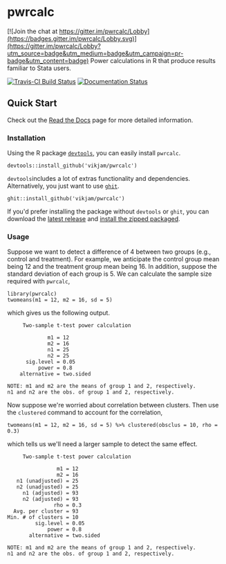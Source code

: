 # pwrcalc

[![Join the chat at https://gitter.im/pwrcalc/Lobby](https://badges.gitter.im/pwrcalc/Lobby.svg)](https://gitter.im/pwrcalc/Lobby?utm_source=badge&utm_medium=badge&utm_campaign=pr-badge&utm_content=badge)
Power calculations in R that produce results familiar to Stata users.

[![Travis-CI Build Status](https://travis-ci.org/vikjam/pwrcalc.svg?branch=master)](https://travis-ci.org/vikjam/pwrcalc) [![Documentation Status](https://readthedocs.org/projects/pwrcalc/badge/?version=latest)](http://pwrcalc.readthedocs.io/en/latest/?badge=latest)

## Quick Start
Check out the [Read the Docs](http://pwrcalc.readthedocs.io/en/latest/?badge=latest) page for more detailed information.

### Installation

Using the R package [`devtools`](https://www.rstudio.com/products/rpackages/devtools/), you can easily install `pwrcalc`.
```{r}
devtools::install_github('vikjam/pwrcalc')
```

`devtools`includes a lot of extras functionality and dependencies. Alternatively, you just want to use [`ghit`](https://github.com/cloudyr/ghit). 
```{r}
ghit::install_github('vikjam/pwrcalc')
```

If you'd prefer installing the package without `devtools` or `ghit`, you can download the [latest release](https://github.com/vikjam/pwrcalc/releases) and [install the zipped packaged](http://outmodedbonsai.sourceforge.net/InstallingLocalRPackages.html).

### Usage
Suppose we want to detect a difference of 4 between two groups (e.g., control and treatment). For example, we anticipate the control group mean being 12 and the treatment group mean being 16. In addition, suppose the standard deviation of each group is 5. We can calculate the sample size required with `pwrcalc`,

```{r}
library(pwrcalc)
twomeans(m1 = 12, m2 = 16, sd = 5)
```
which gives us the following output.
```{r}
     Two-sample t-test power calculation 

             m1 = 12
             m2 = 16
             n1 = 25
             n2 = 25
      sig.level = 0.05
          power = 0.8
    alternative = two.sided

NOTE: m1 and m2 are the means of group 1 and 2, respectively.
n1 and n2 are the obs. of group 1 and 2, respectively.
```
Now suppose we're worried about correlation between clusters. Then use the `clustered` command to account for the correlation,
```{r}
twomeans(m1 = 12, m2 = 16, sd = 5) %>% clustered(obsclus = 10, rho = 0.3)
```
which tells us we'll need a larger sample to detect the same effect.
```{r}
     Two-sample t-test power calculation 

                m1 = 12
                m2 = 16
   n1 (unadjusted) = 25
   n2 (unadjusted) = 25
     n1 (adjusted) = 93
     n2 (adjusted) = 93
               rho = 0.3
  Avg. per cluster = 93
Min. # of clusters = 10
         sig.level = 0.05
             power = 0.8
       alternative = two.sided

NOTE: m1 and m2 are the means of group 1 and 2, respectively.
n1 and n2 are the obs. of group 1 and 2, respectively.
```

